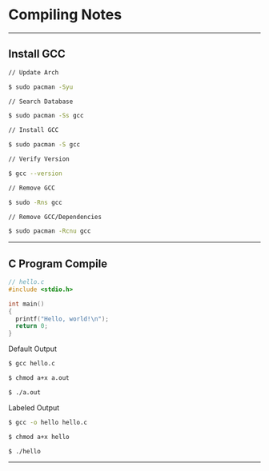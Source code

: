 # Compiling Notes

---

## Install GCC

```bash
// Update Arch

$ sudo pacman -Syu
```

```bash
// Search Database

$ sudo pacman -Ss gcc
```

```bash
// Install GCC

$ sudo pacman -S gcc
```

```bash
// Verify Version

$ gcc --version
```

```bash
// Remove GCC

$ sudo -Rns gcc

// Remove GCC/Dependencies

$ sudo pacman -Rcnu gcc
```

---

## C Program Compile

```c
// hello.c
#include <stdio.h>

int main()
{
  printf("Hello, world!\n");
  return 0;
}

```

Default Output

```bash
$ gcc hello.c

$ chmod a+x a.out

$ ./a.out
```

Labeled Output

```bash
$ gcc -o hello hello.c

$ chmod a+x hello

$ ./hello
```

---

